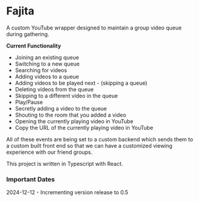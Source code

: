 # Fajita
A custom YouTube wrapper designed to maintain a group video queue during gathering.

**Current Functionality**
- Joining an existing queue
- Switching to a new queue
- Searching for videos
- Adding videos to a queue
- Adding videos to be played next - (skipping a queue)
- Deleting videos from the queue
- Skipping to a different video in the queue
- Play/Pause
- Secretly adding a video to the queue
- Shouting to the room that you added a video
- Opening the currently playing video in YouTube
- Copy the URL of the currently playing video in YouTube

All of these events are being set to a custom backend which sends them to a custom built front end so that we can have a customized viewing experience with our friend groups.

This project is written in Typescript with React.

### Important Dates
2024-12-12 - Incrementing version release to 0.5